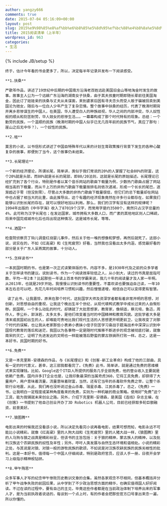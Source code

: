 ```yaml
---
author: yangzy666
comments: true
date: 2015-07-04 05:16:09+00:00
layout: post
slug: 2015%e9%98%85%e8%af%bb%e6%b8%85%e5%8d%95%ef%bc%88%e4%b8%8a%e5%8d%8a%e5%b9%b4%ef%bc%89
title: 2015阅读清单（上半年）
wordpress_id: 963
categories:
- 生活
---
```

{% include JB/setup %}

	终于，估计今年看的书会更多了，所以，决定每半年记录并发布一下阅读感受。

	**1.扶桑**

	严歌苓作品，讲述了19世纪中后期的中国南方沿海老百姓远赴美国旧金山等地淘金时发生的故事。故事主人公为一个远嫁广东沿海的湖南女子扶桑，由于其夫孩童时期即随长辈前往美国淘金，因此订了娃娃亲的扶桑与丈夫从未谋面，来到婆家后因有寻夫念头而受人贩子骗被拐卖到美国沦为妓女，随后与一位白人少年产生了复杂恋情。整个故事中扶桑的经历，代表了晚清时期背井离乡悲惨谋生的中国人，在美国，华人遭受白人的种族歧视，华人之间的内部冲突，华人奴性般的顺从和刻苦耐劳，华人妓女的悲惨生活。。。一幕幕构成了那个时代特有的现象。总结：一个勤劳的民族，一个温顺的民族（晚清时期的中国人似乎已无几百年前的民族节气，真应了那句：崖山之后无中华？），一个奴性的民族。

	**2.蛙**

	莫言的小说，以书信形式讲述了中国自特殊年代以来的计划生育政策推行背景下发生的各种心酸复杂的故事，即便到了当今，这个故事仍未结束。

	**3.长尾理论**

	一个新的经济理论，所谓长尾，简单讲，类似于我们常说的20%的人掌握了社会80%的财富，这个20%就是头部，而80%就是长长的尾部，即80/20法则，这就是长尾的原始描述。长尾理论已经扩充到了各个行业，特别是作者以某个音乐网站的歌曲下载量为例，少数热门歌曲占据了网站相当高的下载量，而从千上万的非热门歌曲下载量按排名则依次递减，形成一个长长的尾巴，逐渐趋近于零（但没到零），尽管占大多数的非热门歌曲下载量很低，但它们的总下载量却在网站中也占据了相当大的比重，由此推导出，这个有趣的经济现象竟然在许多行业都存在，如果我们能够认识到长尾的存在，就可以很好地加以利用。那么，我们的汉字有没有这样的规律呢？1994年出版的《中华字海》收入了87019个汉字，而常用字是约3500个，竟然只占汉字总量的4%，此可称为汉字长尾也；在发达国家，城市拥有大多数人口，而广袤的其他地区则人口稀疏，将来中国完成城市化后也将出现这种情况，这是城市长尾，等等。

	**4.酒国**

	检查院侦察员丁钩儿调查红烧婴儿事件，然后关于他一堆的想像和梦想，再然后就死了。这部小说，说实在的，不如《红高粱》和《生死疲劳》好看，当然我也没看出太多内涵，感觉最好看的部分是关于广东人采燕窝的故事，十分动人。

	**5.怎样读书**

	一本民国时期的书，也是第一次正式读繁体版的书，内容不多，是1930年代及之前的众多学者关于怎样读书的建议。说到读书，作为一个阅读效率较低之人，从小到大，读过的书真是屈指可数，平均一年2本？比起那些一年读上百本书的学霸来说，我几十年的阅读量才及人家一年啊。从2013年，也就是29岁开始，我慢慢认识到读书的重要性，不喜欢读也要强迫自己读，一年10本左右总可以吧，先花几年时间培养习惯和兴趣，然后慢慢递增，相信自己可以变得更有智慧。

	 读了此书，让我震惊，原来在那个时代，这批国学大师及资深学者都有着非常开明的思想，对创新，对思想自由的重视，让我这个晚出生半个世纪，从现代填鸭式教学中成长过来的人自惭形秽。民国啊，一个多么动乱的时代，却铸就了大批思想家，教育家，像胡适，蔡元培，鲁迅，周作人，李公朴，郭沫若，太多太多，是他们改变着当时的中国精神和教育风貌。这批学者大多是清末或民国初出生的人，却难能可贵地比我们现代生活的人思想更开明更前卫，让我改变了对那个时代的误解，也让我从老家那些小表弟小表妹小侄子刻苦学习奋战于题海战术中深深认识到中国现代教育的落后和迷茫，我固以为各事物一定是随时代推移不断进步的观念被彻底打破，就像南宋的灭亡，证明了先进发达的文明也一样能被落后野蛮的蒙古铁骑所打败一样。总之，这是一本好书，民国时期的好书。

	**6.免费**

	又是一本克里斯-安德森的作品，与《长尾理论》和《创客-新工业革命》构成了他的三部曲，具有一定的时代意义，甚幸，这三部我都看完了。《免费》此书，简单讲，就是通过免费的思维模式来实现赚钱。比如，Google这个IT巨人所提供的服务几乎全部免费，他的营业收入主要就是依赖广告费。国内许多IT企业也是，让我印象最深的当属奇虎360，它将工具免费，却获得了大量用户，用户意味着流量，流量意味着财富，当然，还有它当年的杀毒软件免费之举，让整个杀软行业地震，从此，我们再也没听说过金山杀毒、瑞星杀毒、江民杀毒了。总之，《免费》一书，让我明白一定程度或某种角度看来的免费，实则为一种机敏的商业策略。使用好“免费”这个工具，能为我铺就未来创业之路。另外，介绍下克里斯-安德森，是美国《连线》杂志主编，在《创客》一书提到了他自己创业开办了3D Robotics 机器人公司，目前已经获取多轮巨额融资，前景美好。

	**7.狼图腾**

	电影出来的时候我还没看该小说，所以决定先看完小说再看电影，结果可想而知，电影永远不可能比小说精彩。就像《红高粱》里的人狗大战和《生死疲劳》里的人猪大战一样，《狼图腾》里的人马狗与狼之战真是精彩纷呈，但该书的主旨包括：关于狼的精神，蒙古族人的精神，以及批判汉族这个农耕民族的奴性及羊性；另外，呼吁人类发展与自然生态环境和谐相处。小说的精彩之处，与其说是对狼、对狼一般的游牧民族的歌颂，不如说是对汉族农耕民族的民族劣根性的批判。这是一本好书，值得每一个中国人仔细阅读，特别是政府官员，应该人手一册，日夜开会学习上级指示精神般钻研。

	**8.甲午殇思**

	众多军事人才写的纪念甲午惨败历史教训文章的合集。虽然各家观念不尽相同，但基本概括并分析了甲午战争失败的前因后果，从中学到了不少政治思想方面的精华，也确实值得国人好好阅读。不过在读的过程中，要有自己的主见，毕竟这些作者都是在当前政治体制下培养出来的军事人才，是为当前执政者说话的，每谈到一个点上时，有的作者会把那些官方口号拿出来念一遍，所以你懂的。

	  


